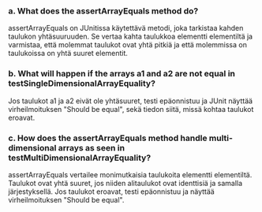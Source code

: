 ### a. What does the assertArrayEquals method do?
assertArrayEquals on JUnitissa käytettävä metodi, joka tarkistaa kahden taulukon yhtäsuuruuden. Se vertaa kahta taulukkoa elementti elementiltä ja varmistaa, että molemmat taulukot ovat yhtä pitkiä ja että molemmissa on taulukoissa on yhtä suuret elementit.
### b. What will happen if the arrays a1 and a2 are not equal in testSingleDimensionalArrayEquality?
Jos taulukot a1 ja a2 eivät ole yhtäsuuret, testi epäonnistuu ja JUnit näyttää virheilmoituksen "Should be equal", sekä tiedon siitä, missä kohtaa taulukot eroavat.
### c. How does the assertArrayEquals method handle multi-dimensional arrays as seen in testMultiDimensionalArrayEquality?
assertArrayEquals vertailee monimutkaisia taulukoita elementti elementiltä. Taulukot ovat yhtä suuret, jos niiden alitaulukot ovat identtisiä ja samalla järjestyksellä. Jos taulukot eroavat, testi epäonnistuu ja näyttää virheilmoituksen "Should be equal".